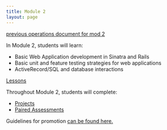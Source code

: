 ```yaml
---
title: Module 2
layout: page
---
```


[previous operations document for mod 2](https://docs.google.com/document/d/10ay_Ybf4tuAVel8IeFYcmWd6cZmhVkuPqZk2xbMiBpY/edit#heading=h.bofaxb51bvao)


In Module 2, students will learn:

* Basic Web Application development in Sinatra and Rails
* Basic unit and feature testing strategies for web applications
* ActiveRecord/SQL and database interactions

[Lessons](/module2/lessons)

Throughout Module 2, students will complete:

* [Projects](/module2/projects)
* [Paired Assessments](/module2/paired_assessments.html)

Guidelines for promotion [can be found here.](/module2/promotion.html)
